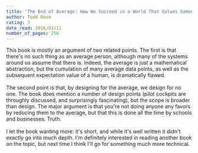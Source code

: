 ```yaml
---
title: 'The End of Average: How We Succeed in a World That Values Sameness'
author: Todd Rose
rating: 3
date_read: 2016/02/11
number_of_pages: 256
---
```


This book is mostly an argument of two related points. The first is that there's no such thing as an average person, although many of the systems around us assume that there is. Indeed, the average is just a mathematical abstraction, but the cumulation of many average data points, as well as the subsequent expectation value of a human, is dramatically flawed. <br/><br/>The second point is that, by designing for the average, we design for no one. The book does mention a number of design points (pilot cockpits are throughly discussed, and surprisingly fascinating), but the scope is broader than design. The major argument is that you're not doing anyone any favors by reducing them to the average, but that this is done all the time by schools and businesses. Truth.<br/><br/>I let the book wanting more: it's short, and while it's well written it didn't exactly go into much depth. I'm definitely interested in reading another book on the topic, but next time I think I'll go for something much more technical.